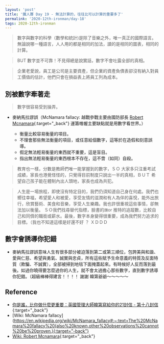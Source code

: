 ```yaml
---
layout: 'post'
title: '鐵人賽 Day 19 - 無法計算的，往往比可以計算的重要多了'
permalink: '2020-12th-ironman/day-18'
tags: 2020-12th-ironman 
---
```


> 數字與數字的科學（數學和統計)是除了音樂之外，唯一真正的國際語言。
> 無論說哪一種語言，人人用的都是相同的加法，讀的是相同的圖表，相同的計算。

> BUT 數字並不可靠！不見得總是說實話，數字不會吐露全部的真相。

> 企業老愛說，員工是公司是主要資產，但企業的資產負債表卻沒有納入對員工價值的估計，他們只會在損益表上將員工列為成本。

## 別被數字牽著走

> 數字很容易受到操弄。

- 麥納馬拉謬誤（McNamara fallacy: 越戰參戰主要由國防部長 [Robert Mcnamara](https://en.wikipedia.org/wiki/Robert_McNamara){:target="_back"} 運籌帷幄主要缺點就是用數字看世界。）

   - 衡量比較容易衡量的項目。
   - 不理會那些無法衡量的項目，或任意給個數字，這等於在造假和刻意誤導。
   - 假定無法輕易衡量的東西就不重要，這是盲目。
   - 指出無法輕易衡量的東西根本不存在，這不啻（如同）自殺。

> 教育也一樣，分數是教師們唯一能掌握到的數字，ＳＯ 大家多只注重考試成績，家長也港覺怪怪的，只覺得目前制度只說出一半的真相，ＢＵＴ 希望自己孩子能在體制內出人頭地，家長也成為共犯。

> 人生是一場旅程，即使沒有特定目的，我們仍須知道自己身在何處。我們也嚮往幸福，希望愛人和被愛，享受友情的滋潤和有人為伴的喜悅，能外出旅行，欣賞藝術、美食和音樂，享受人生樂趣。我也許很重視這些事情，卻無法加以衡量。 ＳＯ我們找尋替代指標，臉書的`讚`or 推特的追蹤數，比較自己和同儕的職銜或薪水。最後，數字本身變得很重要，成為我們努力追求的目標。（我也不知道這樣是好還不好 ？ ＸＤＤＤ

## 數字會誘導你犯錯

- 麥納馬拉謬誤意味人生有很多部分被迫落到第二或第三順位，包誇美與和諧、愛與仁慈、希望與勇氣、誠實與忠貞，所有這些賦予生命意義的特質及反面特質（欺騙、不誠實），全部被掃到地毯下面掩蓋起來。有時候好人反而落到最後。如過你曉得要怎麼過你的人生，就不會太過擔心那些數字，直到數字誘導你犯錯。（超級棒棒得建言！！！！ 謝謝 韓第爺爺～～～～～

## Reference 

- [你是誰，比你做什麼更重要：英國管理大師韓第寫給你的21封信 - 第十八封信](https://www.books.com.tw/products/0010862692){:target="_back"}
- [Wiki: McNamara fallacy](https://en.wikipedia.org/wiki/McNamara_fallacy#:~:text=The%20McNamara%20fallacy%20(also%20known,other%20observations%20cannot%20be%20proven.){:target="-back"}
- [Wiki: Robert Mcnamara](https://en.wikipedia.org/wiki/Robert_McNamara){:target="_back"}